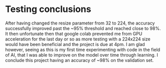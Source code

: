 # Testing conclusions

After having changed the resize parameter from 32 to 224, the accuracy successfully improved past the ~95% threshold and reached close to 98%. It then unfortunate 
then that google colab prevented me from GPU acceleration for the last day or so as more testing with a 224x224 size would have been beneficial and the project is 
due at 4pm. I am glad however, seeing as this is my first time experimenting with code in the field of AI, that I was able to improve on the model over time through 
learning. I conclude this project having an accuracy of ~98% on the validation set. 
